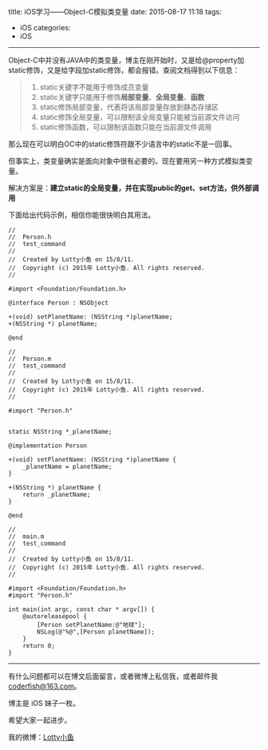 title: iOS学习——Object-C模拟类变量
date: 2015-08-17 11:18
tags:
  - iOS
categories:
  - iOS
---


Object-C中并没有JAVA中的类变量，博主在刚开始时，又是给@property加static修饰，又是给字段加static修饰，都会报错。查阅文档得到以下信息：
>  1.  static关键字不能用于修饰成员变量
>  2.  static关键字只能用于修饰**局部变量**、**全局变量**、**函数**
>  3.  static修饰局部变量，代表将该局部变量存放到静态存储区
>  4.  static修饰全局变量，可以限制该全局变量只能被当前源文件访问
>  5.  static修饰函数，可以限制该函数只能在当前源文件调用

那么现在可以明白OC中的static修饰符跟不少语言中的static不是一回事。

但事实上，类变量确实是面向对象中很有必要的。现在要用另一种方式模拟类变量。

解决方案是：**建立static的全局变量，并在实现public的get、set方法，供外部调用**

下面给出代码示例，相信你能很快明白其用法。

```objc
//
//  Person.h
//  test_command
//
//  Created by Lotty小鱼 on 15/8/11.
//  Copyright (c) 2015年 Lotty小鱼. All rights reserved.
//

#import <Foundation/Foundation.h>

@interface Person : NSObject

+(void) setPlanetName: (NSString *)planetName;
+(NSString *) planetName;

@end
```

<!--more-->

```objc
//
//  Person.m
//  test_command
//
//  Created by Lotty小鱼 on 15/8/11.
//  Copyright (c) 2015年 Lotty小鱼. All rights reserved.
//

#import "Person.h"


static NSString *_planetName;

@implementation Person

+(void) setPlanetName: (NSString *)planetName {
    _planetName = planetName;
}

+(NSString *) planetName {
    return _planetName;
}

@end
```

```objc
//
//  main.m
//  test_command
//
//  Created by Lotty小鱼 on 15/8/11.
//  Copyright (c) 2015年 Lotty小鱼. All rights reserved.
//

#import <Foundation/Foundation.h>
#import "Person.h"

int main(int argc, const char * argv[]) {
    @autoreleasepool {
        [Person setPlanetName:@"地球"];
        NSLog(@"%@",[Person planetName]);
    }
    return 0;
}
```



----

有什么问题都可以在博文后面留言，或者微博上私信我，或者邮件我 <coderfish@163.com>。

博主是 iOS 妹子一枚。

希望大家一起进步。

我的微博：[Lotty小鱼](http://weibo.com/coderfish/)

